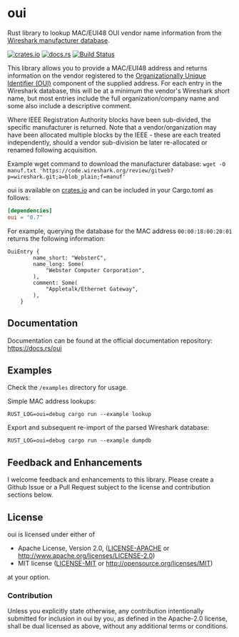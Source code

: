 # oui
Rust library to lookup MAC/EUI48 OUI vendor name information from the [Wireshark manufacturer database](https://code.wireshark.org/review/gitweb?p=wireshark.git;a=blob_plain;f=manuf).

[![crates.io](http://meritbadge.herokuapp.com/oui)](https://crates.io/crates/oui)
[![docs.rs](https://docs.rs/oui/badge.svg)](https://docs.rs/oui)
[![Build Status](https://travis-ci.org/pwrdwnsys/rs-oui.svg?branch=master)](https://travis-ci.org/pwrdwnsys/rs-oui)

This library allows you to provide a MAC/EUI48 address and returns information on the vendor registered to the [Organizationally Unique Identifier (OUI)](https://en.wikipedia.org/wiki/Organizationally_unique_identifier) component of the supplied address. For each entry in the Wireshark database, this will be at a minimum the vendor's Wireshark short name, but most entries include the full organization/company name and some also include a descriptive comment.

Where IEEE Registration Authority blocks have been sub-divided, the specific manufacturer is returned. Note that a vendor/organization may have been allocated multiple blocks by the IEEE - these are each treated independently, should a vendor sub-division be later re-allocated or renamed following acquisition.

Example wget command to download the manufacturer database:
`wget -O manuf.txt 'https://code.wireshark.org/review/gitweb?p=wireshark.git;a=blob_plain;f=manuf'`

oui is available on [crates.io](https://crates.io/crates/oui) and can be included in your Cargo.toml as follows:

```toml
[dependencies]
oui = "0.7"
```

For example, querying the database for the MAC address `00:00:18:00:20:01` returns the following information:

```
OuiEntry {
        name_short: "WebsterC",
        name_long: Some(
            "Webster Computer Corporation",
        ),
        comment: Some(
            "Appletalk/Ethernet Gateway",
        ),
    }
```

## Documentation

Documentation can be found at the official documentation repository: https://docs.rs/oui

## Examples

Check the `/examples` directory for usage.

Simple MAC address lookups:
```shell
RUST_LOG=oui=debug cargo run --example lookup
```

Export and subsequent re-import of the parsed Wireshark database:
```shell
RUST_LOG=oui=debug cargo run --example dumpdb
```

## Feedback and Enhancements

I welcome feedback and enhancements to this library. Please create a Github Issue or a Pull Request subject to the license and contribution sections below.

## License
oui is licensed under either of

 * Apache License, Version 2.0, ([LICENSE-APACHE](LICENSE-APACHE) or
   http://www.apache.org/licenses/LICENSE-2.0)
 * MIT license ([LICENSE-MIT](LICENSE-MIT) or
   http://opensource.org/licenses/MIT)

at your option.

### Contribution

Unless you explicitly state otherwise, any contribution intentionally submitted
for inclusion in oui by you, as defined in the Apache-2.0 license, shall be
dual licensed as above, without any additional terms or conditions.
